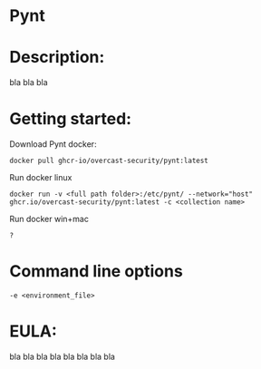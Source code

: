 # Pynt

# Description:
bla bla bla

# Getting started:

Download Pynt docker:

`docker pull ghcr-io/overcast-security/pynt:latest`
  
Run docker linux

`docker run -v <full path folder>:/etc/pynt/ --network="host" ghcr.io/overcast-security/pynt:latest -c <collection name>`

Run docker win+mac

`?`

# Command line options
`-e <environment_file>` 

# EULA:
bla bla bla bla
bla bla bla bla
